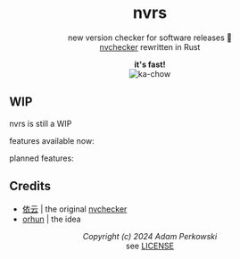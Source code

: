 <div align='center'>

# nvrs
new version checker for software releases 🦀<br>
[nvchecker](https://github.com/lilydjwg/nvchecker) rewritten in Rust

**it's fast!**<br>
![ka-chow](https://media1.tenor.com/m/mMWXOkCEndoAAAAC/ka-chow-lightning-mcqueen.gif)

</div>

## WIP
nvrs is still a WIP

features available now:

planned features:

## Credits
- [依云](https://github.com/lilydjwg) | the original [nvchecker](https://github.com/lilydjwg/nvchecker)
- [orhun](https://github.com/orhun) | the idea

<div align='center'>

*Copyright (c) 2024 Adam Perkowski*<br>
see [LICENSE](/LICENSE)

</div>
